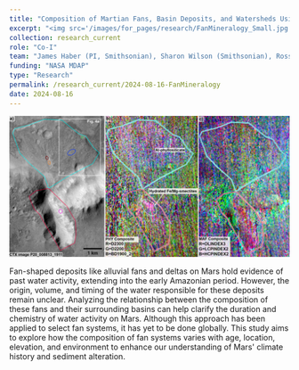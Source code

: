 ```yaml
---
title: "Composition of Martian Fans, Basin Deposits, and Watersheds Using VNIR Spectroscopy"
excerpt: "<img src='/images/for_pages/research/FanMineralogy_Small.jpg'>"
collection: research_current
role: "Co-I"
team: "James Haber (PI, Smithsonian), Sharon Wilson (Smithsonian), Rossman Irwin (Smithsonian), Briony Horgan (Perdue)"
funding: "NASA MDAP"
type: "Research"
permalink: /research_current/2024-08-16-FanMineralogy
date: 2024-08-16
---
```


<img src='/images/for_pages/research/FanMineralogy.jpg'>

Fan-shaped deposits like alluvial fans and deltas on Mars hold evidence of past water activity, extending into the early Amazonian period. However, the origin, volume, and timing of the water responsible for these deposits remain unclear. Analyzing the relationship between the composition of these fans and their surrounding basins can help clarify the duration and chemistry of water activity on Mars. Although this approach has been applied to select fan systems, it has yet to be done globally. This study aims to explore how the composition of fan systems varies with age, location, elevation, and environment to enhance our understanding of Mars' climate history and sediment alteration.